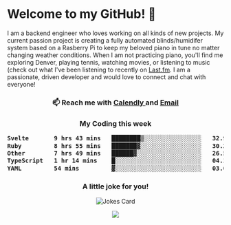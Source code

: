 <h1> Welcome to my GitHub! 👋 </h1>


  I am a backend engineer who loves working on all kinds of new projects. My current passion project is creating a fully automated blinds/humidifer system based on a Rasberry Pi to keep my beloved piano in tune no matter changing weather conditions. When I am not practicing piano, you'll find me exploring Denver, playing tennis, watching movies, or listening to music (check out what I've been listening to recently on [Last.fm](https://www.last.fm/user/mballa000). I am a passionate, driven developer and would love to connect and chat with everyone!

<h3 align = "center"> 📫 Reach me with <a href = "https://calendly.com/msbrandt00/30min"> Calendly </a> and <a href="mailto:msbrandt00@gmail.com">Email</a> 
 </h3>


 
<div align = "center"
[![Anurag's GitHub stats](https://github-readme-stats.vercel.app/api?username=mbrandt00)](https://github.com/anuraghazra/github-readme-stats)
          </div>
<h3 align="center">
  My Coding this week
<!--START_SECTION:waka-->

```txt
Svelte       9 hrs 43 mins   ████████▒░░░░░░░░░░░░░░░░   32.99 %
Ruby         8 hrs 55 mins   ███████▓░░░░░░░░░░░░░░░░░   30.25 %
Other        7 hrs 49 mins   ██████▓░░░░░░░░░░░░░░░░░░   26.53 %
TypeScript   1 hr 14 mins    █░░░░░░░░░░░░░░░░░░░░░░░░   04.18 %
YAML         54 mins         ▓░░░░░░░░░░░░░░░░░░░░░░░░   03.06 %
```

<!--END_SECTION:waka-->

### A little joke for you!

![Jokes Card](https://readme-jokes.vercel.app/api?hideBorder)

<a href="https://www.linkedin.com/in/mbrandt00/"><img src="https://img.shields.io/badge/linkedin-%230077B5.svg?&style=for-the-badge&logo=linkedin&logoColor=white" /></a>
